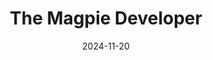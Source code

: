 ---
title: The Magpie Developer
date: 2024-11-20
tags:
  - repost
customizeMetadata:
  repostUrl: https://blog.codinghorror.com/the-magpie-developer/
---